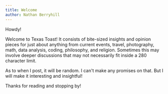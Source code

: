 ```yaml
---
title: Welcome
author: Nathan Berryhill
---
```


Howdy!

Welcome to Texas Toast! It consists of bite-sized insights and opinion pieces for just about anything from current events, travel, photography, math, data analysis, coding, philosophy, and religion. Sometimes this may involve deeper discussions that may not necessarily fit inside a 280 character limit.

As to when I post, it will be random. I can't make any promises on that. But I will make it interesting and insightful!

Thanks for reading and stopping by!
